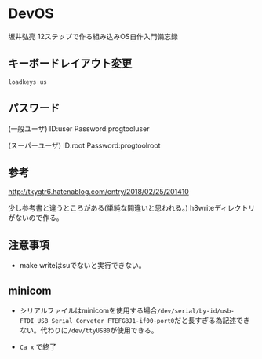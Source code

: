 # DevOS
坂井弘亮 12ステップで作る組み込みOS自作入門備忘録

## キーボードレイアウト変更

```shell
loadkeys us
```

## パスワード

(一般ユーザ) ID:user Password:progtooluser

(スーパーユーザ) ID:root Password:progtoolroot

## 参考

http://tkygtr6.hatenablog.com/entry/2018/02/25/201410

少し参考書と違うところがある(単純な間違いと思われる。)
h8writeディレクトリがないので作る。

## 注意事項

- make writeはsuでないと実行できない。

## minicom

- シリアルファイルはminicomを使用する場合``/dev/serial/by-id/usb-FTDI_USB_Serial_Conveter_FTEFGBJ1-if00-port0``だと長すぎる為記述できない。代わりに``/dev/ttyUSB0``が使用できる。

- ``Ca x`` で終了

